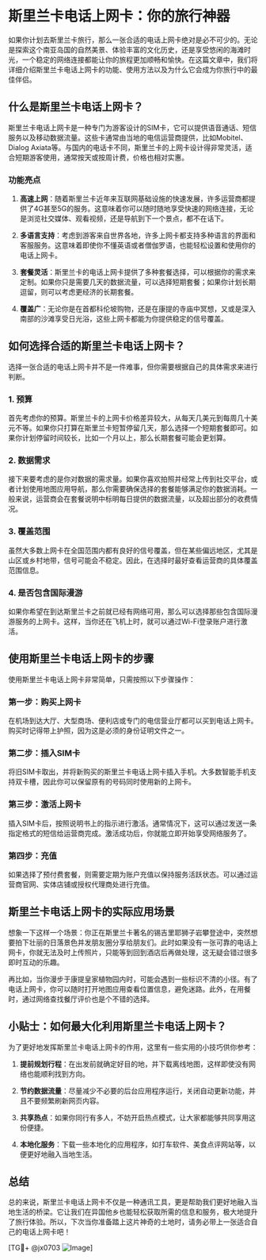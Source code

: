# 斯里兰卡电话上网卡：你的旅行神器

如果你计划去斯里兰卡旅行，那么一张合适的电话上网卡绝对是必不可少的。无论是探索这个南亚岛国的自然美景、体验丰富的文化历史，还是享受悠闲的海滩时光，一个稳定的网络连接都能让你的旅程更加顺畅和愉快。在这篇文章中，我们将详细介绍斯里兰卡电话上网卡的功能、使用方法以及为什么它会成为你旅行中的最佳伴侣。

## 什么是斯里兰卡电话上网卡？

斯里兰卡电话上网卡是一种专门为游客设计的SIM卡，它可以提供语音通话、短信服务以及移动数据流量。这些卡通常由当地的电信运营商提供，比如Mobitel、Dialog Axiata等。与国内的电话卡不同，斯里兰卡的上网卡设计得非常灵活，适合短期游客使用，通常按天或按周计费，价格也相对实惠。

### 功能亮点

1. **高速上网**：随着斯里兰卡近年来互联网基础设施的快速发展，许多运营商都提供了4G甚至5G的服务。这意味着你可以随时随地享受快速的网络连接，无论是浏览社交媒体、观看视频，还是导航到下一个景点，都不在话下。
   
2. **多语言支持**：考虑到游客来自世界各地，许多上网卡都支持多种语言的界面和客服服务。这意味着即使你不懂英语或者僧伽罗语，也能轻松设置和使用你的电话上网卡。

3. **套餐灵活**：斯里兰卡的电话上网卡提供了多种套餐选择，可以根据你的需求来定制。如果你只是需要几天的数据流量，可以选择短期套餐；如果你计划长期逗留，则可以考虑更经济的长期套餐。

4. **覆盖广**：无论你是在首都科伦坡购物，还是在康提的寺庙中冥想，又或是深入南部的沙滩享受日光浴，这些上网卡都能为你提供稳定的信号覆盖。

## 如何选择合适的斯里兰卡电话上网卡？

选择一张合适的电话上网卡并不是一件难事，但你需要根据自己的具体需求来进行判断。

### 1. 预算

首先考虑你的预算。斯里兰卡的上网卡价格差异较大，从每天几美元到每周几十美元不等。如果你只打算在斯里兰卡短暂停留几天，那么选择一个短期套餐即可。如果你计划停留时间较长，比如一个月以上，那么长期套餐可能会更划算。

### 2. 数据需求

接下来要考虑的是你对数据的需求量。如果你喜欢拍照并经常上传到社交平台，或者计划使用地图应用导航，那么你需要确保选择的套餐能够满足你的数据消耗。一般来说，运营商会在套餐说明中标明每日提供的数据流量，以及超出部分的收费情况。

### 3. 覆盖范围

虽然大多数上网卡在全国范围内都有良好的信号覆盖，但在某些偏远地区，尤其是山区或乡村地带，信号可能会不稳定。因此，在选择时最好查看运营商的具体覆盖范围信息。

### 4. 是否包含国际漫游

如果你希望在到达斯里兰卡之前就已经有网络可用，那么可以选择那些包含国际漫游服务的上网卡。这样，当你还在飞机上时，就可以通过Wi-Fi登录账户进行激活。

## 使用斯里兰卡电话上网卡的步骤

使用斯里兰卡电话上网卡非常简单，只需按照以下步骤操作：

### 第一步：购买上网卡

在机场到达大厅、大型商场、便利店或专门的电信营业厅都可以买到电话上网卡。购买时记得带上护照，因为这是必须的身份证明文件之一。

### 第二步：插入SIM卡

将旧SIM卡取出，并将新购买的斯里兰卡电话上网卡插入手机。大多数智能手机支持双卡槽，因此你可以保留原有的号码同时使用新的上网卡。

### 第三步：激活上网卡

插入SIM卡后，按照说明书上的指示进行激活。通常情况下，这可以通过发送一条指定格式的短信给运营商完成。激活成功后，你就能立即开始享受网络服务了。

### 第四步：充值

如果选择了预付费套餐，则需要定期为账户充值以保持服务活跃状态。可以通过运营商官网、实体店铺或授权代理商处进行充值。

## 斯里兰卡电话上网卡的实际应用场景

想象一下这样一个场景：你正在斯里兰卡著名的锡吉里耶狮子岩攀登途中，突然想要拍下壮丽的日落景色并发朋友圈分享给朋友们。此时如果没有一张可靠的电话上网卡，你就无法及时上传照片，只能等到回到酒店后再做处理，这无疑会错过很多即时互动的乐趣。

再比如，当你漫步于康提皇家植物园内时，可能会遇到一些标识不清的小径。有了电话上网卡，你可以随时打开地图应用查看位置信息，避免迷路。此外，在用餐时，通过网络查找餐厅评价也是个不错的选择。

## 小贴士：如何最大化利用斯里兰卡电话上网卡？

为了更好地发挥斯里兰卡电话上网卡的作用，这里有一些实用的小技巧供你参考：

1. **提前规划行程**：在出发前就确定好目的地，并下载离线地图，这样即使没有网络也能顺利找到方向。

2. **节约数据流量**：尽量减少不必要的后台应用程序运行，关闭自动更新功能，并且不要频繁刷新网页内容。

3. **共享热点**：如果你同行有多人，不妨开启热点模式，让大家都能够共同享用这份便捷。

4. **本地化服务**：下载一些本地化的应用程序，如打车软件、美食点评网站等，以便更好地融入当地生活。

## 总结

总的来说，斯里兰卡电话上网卡不仅是一种通讯工具，更是帮助我们更好地融入当地生活的桥梁。它让我们在异国他乡也能轻松获取所需的信息和服务，极大地提升了旅行体验。所以，下次当你准备踏上这片神奇的土地时，请务必带上一张适合自己的电话上网卡吧！

[TG💪+ @jx0703 ![Image](https://github.com/user-attachments/assets/dbca1d08-cadb-493c-b0ec-ad6f7a83f270)]